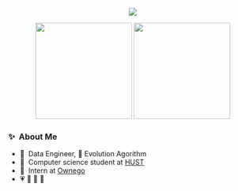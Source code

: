 

<p align="center">
  <img src="https://github-readme-streak-stats.herokuapp.com/?user=VTzy137&theme=tokyonight"/>
</p>

<p align="center">
  <img src="https://github-readme-stats.vercel.app/api?username=VTzy137&theme=tokyonight&show_icons=true" height="195" />
  <img src="https://github-readme-stats.vercel.app/api/top-langs/?username=VTzy137&theme=tokyonight&layout=compact" height="195" />
</p>
<div style="flex: 1; text-align: left;">
  <h3>✨&nbsp; About Me</h3>
  <ul>
    <li>🔭 &nbsp;Data Engineer, 📖 Evolution Agorithm</li>
    <li>🏫 &nbsp;Computer science student at <a href="https://hust.edu.vn">HUST</a></li>
    <li>💼 &nbsp;Intern at <a href="https://ownego.com">Ownego</a></li>
    <li>💗 🌻 🏃 🎨</li>
  </ul>
</div>
<!-- <p align="center">
  <img src="https://github-readme-quotes-bay.vercel.app/quote?theme=dracula"/>
</p> -->

